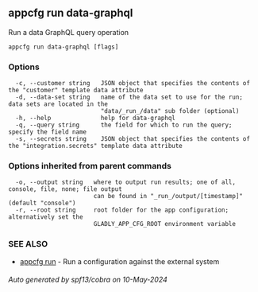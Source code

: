 ## appcfg run data-graphql

Run a data GraphQL query operation

```
appcfg run data-graphql [flags]
```

### Options

```
  -c, --customer string   JSON object that specifies the contents of the "customer" template data attribute
  -d, --data-set string   name of the data set to use for the run; data sets are located in the
                          "data/_run_/data" sub folder (optional)
  -h, --help              help for data-graphql
  -q, --query string      the field for which to run the query; specify the field name
  -s, --secrets string    JSON object that specifies the contents of the "integration.secrets" template data attribute
```

### Options inherited from parent commands

```
  -o, --output string   where to output run results; one of all, console, file, none; file output
                        can be found in "_run_/output/[timestamp]" (default "console")
  -r, --root string     root folder for the app configuration; alternatively set the
                        GLADLY_APP_CFG_ROOT environment variable
```

### SEE ALSO

* [appcfg run](appcfg_run.md)	 - Run a configuration against the external system

###### Auto generated by spf13/cobra on 10-May-2024
